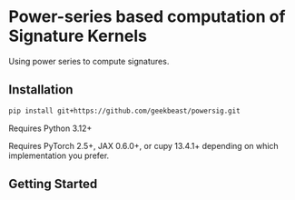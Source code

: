 # Power-series based computation of Signature Kernels
Using power series to compute signatures.

## Installation 
```bash
pip install git+https://github.com/geekbeast/powersig.git
```

Requires Python 3.12+ 

Requires PyTorch 2.5+, JAX 0.6.0+, or cupy 13.4.1+ depending on which implementation you prefer. 

## Getting Started
```python

```
